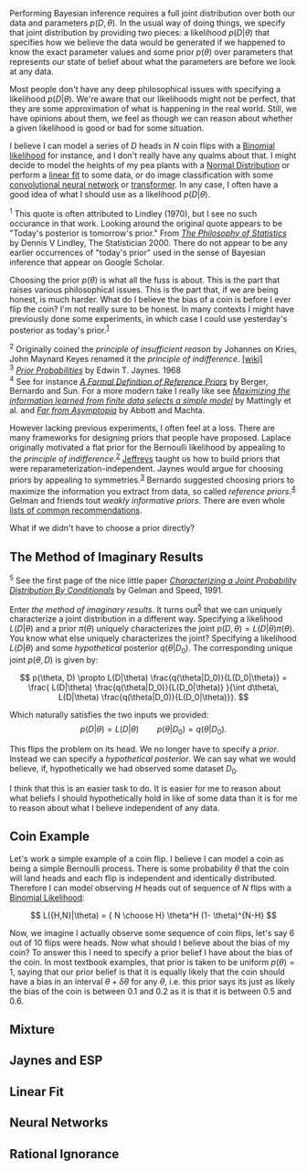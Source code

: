 
Performing Bayesian inference requires a full joint distribution over both our
data and parameters $p(D,\theta)$.  In the usual way of doing things, we
specify that joint distribution by providing two pieces: a likelihood
$p(D|\theta)$ that specifies how we believe the data would be
generated if we happened to know the exact parameter values and some prior
$p(\theta)$ over parameters that represents our state of belief about what the
parameters are before we look at any data.

Most people don't have any deep philosophical issues with specifying a
likelihood $p(D|\theta)$. We're aware that our likelihoods might not be
perfect, that they are some approximation of what is happening in the real
world. Still, we have opinions about them, we feel as though we can reason about
whether a given likelihood is good or bad for some situation.

I believe I can model a series of $D$ heads in $N$ coin flips with a [Binomial
likelihood](https://en.wikipedia.org/wiki/Binomial_distribution) for instance,
and I don't really have any qualms about that.
I might decide to model the heights of my pea plants with a [Normal
Distribution](https://en.wikipedia.org/wiki/Normal_distribution) or perform a
[linear fit](https://en.wikipedia.org/wiki/Linear_regression) to some data, or
do image classification with some [convolutional neural
network](https://en.wikipedia.org/wiki/Convolutional_neural_network) or
[transformer](https://en.wikipedia.org/wiki/Transformer_(machine_learning_model)). In any case, I often have a good idea of what I should use as a likelihood $p(D|\theta)$.

<aside><sup id="yesterday">1</sup>
This quote is often attributed to Lindley (1970), but I see no such occurance in that work. Looking around the original quote appears to be "Today's posterior is tomorrow's prior." From <a href="https://people.umass.edu/stanek/pubhlth892d/Lindley-The-Statist-2000.pdf"><i>The Philosophy of Statistics</i></a> by Dennis V Lindley, The Statistician 2000.  There do not appear to be any earlier occurrences of "today's prior" used in the sense of Bayesian inference that appear on Google Scholar.
</aside>

Choosing the prior $p(\theta)$ is what all the fuss is about.  This is the part that raises various philosophical issues.  This is the part that, if we are being honest, is much harder.  What do I believe the bias of a coin is before I ever flip the coin?  I'm not really sure to be honest.  In many contexts I might have previously done some experiments, in which case I could use yesterday's posterior as today's prior.<sup><a href="#yesterday">1</a></sup>

<aside><sup id="indifference">2</sup>
Originally coined the <i>principle of insufficient reason</i> by Johannes on Kries, John Maynard Keyes renamed it the <i>principle of indifference</i>. <a href="https://en.wikipedia.org/wiki/Principle_of_indifference#History">[wiki]</a>
</aside>

<aside><sup id="jaynes-priors">3</sup>
    <a href="https://bayes.wustl.edu/etj/articles/prior.pdf"><i>Prior Probabilities</i></a> by Edwin T. Jaynes. 1968
</aside>

<aside><sup id="reference">4</sup>
See for instance <a href="https://arxiv.org/pdf/0904.0156.pdf"><i>A Formal Definition of Reference Priors</i></a> by Berger, Bernardo and Sun.  For a more modern take I really like see <a href="https://arxiv.org/abs/1705.01166"><i>Maximizing the information learned from finite data selects a simple model</i></a> by Mattingly et al. and <a href="https://arxiv.org/abs/2205.03343"><i>Far from Asymptopia</i></a> by Abbott and Machta.
</aside>

However lacking previous experiments, I often feel at a loss. There are many frameworks for designing priors that people have proposed.  Laplace originally motivated a flat prior for the Bernoulli likelihood by appealing to the *principle of indifference*.<sup><a href="#indifference">2</a></sup> 
<a href="https://en.wikipedia.org/wiki/Jeffreys_prior">Jeffreys</a> taught us how to build priors that were reparameterization-independent.
Jaynes would argue for choosing priors by appealing to symmetries.<sup><a href="#jaynes-priors">3</a></sup> Bernardo suggested choosing priors to maximize the information you extract from data, so called <i>reference priors</i>.<sup><a href="#reference">4</a></sup> Gelman and friends tout <i>weakly informative priors</i>. 
There are even whole [lists of common recommendations](https://github.com/stan-dev/stan/wiki/Prior-Choice-Recommendations).

What if we didn't have to choose a prior directly?

## The Method of Imaginary Results

<aside><sup id="gelman-speed">5</sup>
See the first page of the nice little paper <a href="http://www.stat.columbia.edu/~gelman/research/published/GelmanSpeed.pdf"><i>Characterizing a Joint Probability Distribution By Conditionals</i></a> by Gelman and Speed, 1991.
</aside>

Enter *the method of imaginary results*.  It turns out<sup><a href="#gelman-speed">5</a></sup> that we can uniquely characterize a joint distribution in a different way.  Specifying a likelihood $L(D|\theta)$ and a prior $\pi(\theta)$ uniquely characterizes the joint $p(D,\theta) = L(D|\theta)\pi(\theta)$.  You know what else uniquely characterizes the joint? Specifying a likelihood $L(D|\theta)$ and some *hypothetical* posterior $q(\theta|D_0)$. The corresponding unique joint $p(\theta,D)$ is given by:

$$ p(\theta, D) \propto L(D|\theta) \frac{q(\theta|D_0)}{L(D_0|\theta)} = \frac{ L(D|\theta) \frac{q(\theta|D_0)}{L(D_0|\theta)} }{\int d\theta\, L(D|\theta) \frac{q(\theta|D_0)}{L(D_0|\theta)}}.  $$

Which naturally satisfies the two inputs we provided:
$$ p(D|\theta) = L(D|\theta) \qquad p(\theta|D_0) = q(\theta|D_0). $$

This flips the problem on its head.  We no longer have to specify a *prior*.  Instead we can specify a *hypothetical posterior*.  We can say what we would believe, if, hypothetically we had observed some dataset $D_0$.

I think that this is an easier task to do.  It is easier for me to reason about what beliefs I should hypothetically hold in like of some data than it is for me to reason about what I believe independent of any data.

## Coin Example

Let's work a simple example of a coin flip.  I believe I can model a coin as being a simple Bernoulli process. There is some probability $\theta$ that the coin will land heads and each flip is independent and identically distributed.  Therefore I can model observing $H$ heads out of sequence of $N$ flips with a [Binomial Likelihood](https://en.wikipedia.org/wiki/Binomial_distribution):

$$ L({H,N}|\theta) = { N \choose H} \theta^H (1- \theta)^{N-H} $$

Now, we imagine I actually observe some sequence of coin flips, let's say 6 out of 10 flips were heads. Now what should I believe about the bias of my coin?  To answer this I need to specify a prior belief I have about the bias of the coin.  In most textbook examples, that prior is taken to be uniform $p(\theta) = 1$, saying that our prior belief is that it is equally likely that the coin should have a bias in an interval $\theta + \delta \theta$ for any $\theta$, i.e. this prior says its just as likely the bias of the coin is between 0.1 and 0.2 as it is that it is between 0.5 and 0.6. 

## Mixture

## Jaynes and ESP


## Linear Fit


## Neural Networks


## Rational Ignorance